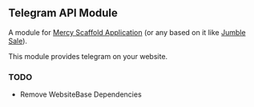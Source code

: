 ## Telegram API Module

A module for [Mercy Scaffold Application](https://github.com/AKlebe/MercyScaffold.git)
(or any based on it like [Jumble Sale](https://github.com/AKlebe/JumbleSale.git)).

This module provides telegram on your website.

### TODO

- Remove WebsiteBase Dependencies

